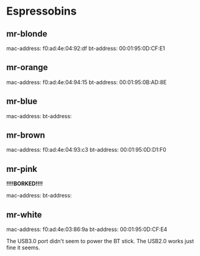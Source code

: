 # Espressobins

## mr-blonde

mac-address: f0:ad:4e:04:92:df
bt-address:  00:01:95:0D:CF:E1

## mr-orange

mac-address: f0:ad:4e:04:94:15
bt-address:  00:01:95:0B:AD:8E

## mr-blue

mac-address: 
bt-address:  

## mr-brown

mac-address: f0:ad:4e:04:93:c3
bt-address:  00:01:95:0D:D1:F0

## mr-pink

**!!!!BORKED!!!!**

mac-address: 
bt-address:  

## mr-white

mac-address: f0:ad:4e:03:86:9a
bt-address:  00:01:95:0D:CF:E4

The USB3.0 port didn't seem to power the BT stick. The USB2.0 works just fine it seems.
